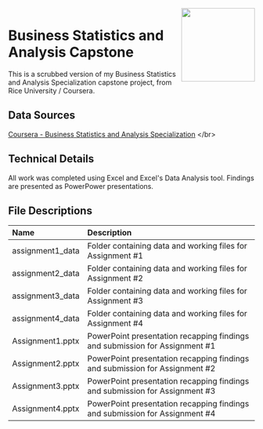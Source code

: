 <img align="right" height="150" src="https://user-images.githubusercontent.com/107127279/233161463-b4e5627d-1258-4050-80d2-d83a2abd50e7.png">

# Business Statistics and Analysis Capstone
This is a scrubbed version of my Business Statistics and Analysis Specialization capstone project, from Rice University / Coursera.
</br> 

## Data Sources
[Coursera - Business Statistics and Analysis Specialization]([https://www.coursera.org/learn/ibm-data-analyst-capstone-project](https://www.coursera.org/specializations/business-statistics-analysis))
</br> 

## Technical Details
All work was completed using Excel and Excel's Data Analysis tool. Findings are presented as PowerPower presentations.</br> 


## File Descriptions

| Name                                       | Description                                                                    |
| :----------------------------------------- | :----------------------------------------------------------------------------- |
| assignment1_data                           | Folder containing data and working files for Assignment #1                     |
| assignment2_data                           | Folder containing data and working files for Assignment #2                     |
| assignment3_data                           | Folder containing data and working files for Assignment #3                     |
| assignment4_data                           | Folder containing data and working files for Assignment #4                     |
| Assignment1.pptx                           | PowerPoint presentation recapping findings and submission for Assignment #1    |
| Assignment2.pptx                           | PowerPoint presentation recapping findings and submission for Assignment #2    |
| Assignment3.pptx                           | PowerPoint presentation recapping findings and submission for Assignment #3    |
| Assignment4.pptx                           | PowerPoint presentation recapping findings and submission for Assignment #4    |


</br>

